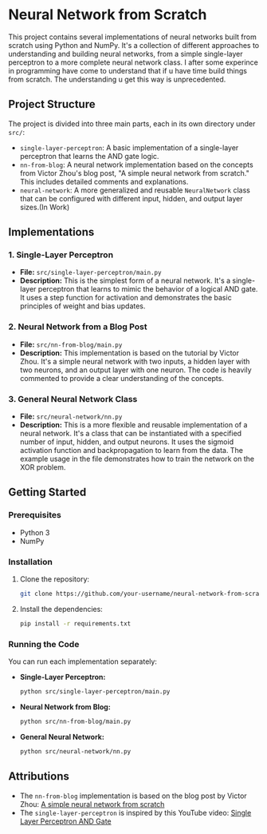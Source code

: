 # Neural Network from Scratch

This project contains several implementations of neural networks built from scratch using Python and NumPy. It's a collection of different approaches to understanding and building neural networks, from a simple single-layer perceptron to a more complete neural network class. I after some experince in programming have come to understand that if u have time build things from scratch. The understanding u get this way is unprecedented.

## Project Structure

The project is divided into three main parts, each in its own directory under `src/`:

- `single-layer-perceptron`: A basic implementation of a single-layer perceptron that learns the AND gate logic.
- `nn-from-blog`: A neural network implementation based on the concepts from Victor Zhou's blog post, "A simple neural network from scratch." This includes detailed comments and explanations.
- `neural-network`: A more generalized and reusable `NeuralNetwork` class that can be configured with different input, hidden, and output layer sizes.(In Work)

## Implementations

### 1. Single-Layer Perceptron

- **File:** `src/single-layer-perceptron/main.py`
- **Description:** This is the simplest form of a neural network. It's a single-layer perceptron that learns to mimic the behavior of a logical AND gate. It uses a step function for activation and demonstrates the basic principles of weight and bias updates.

### 2. Neural Network from a Blog Post

- **File:** `src/nn-from-blog/main.py`
- **Description:** This implementation is based on the tutorial by Victor Zhou. It's a simple neural network with two inputs, a hidden layer with two neurons, and an output layer with one neuron. The code is heavily commented to provide a clear understanding of the concepts.

### 3. General Neural Network Class

- **File:** `src/neural-network/nn.py`
- **Description:** This is a more flexible and reusable implementation of a neural network. It's a class that can be instantiated with a specified number of input, hidden, and output neurons. It uses the sigmoid activation function and backpropagation to learn from the data. The example usage in the file demonstrates how to train the network on the XOR problem.

## Getting Started

### Prerequisites

- Python 3
- NumPy

### Installation

1.  Clone the repository:
    ```bash
    git clone https://github.com/your-username/neural-network-from-scratch.git
    ```
2.  Install the dependencies:
    ```bash
    pip install -r requirements.txt
    ```

### Running the Code

You can run each implementation separately:

- **Single-Layer Perceptron:**
  ```bash
  python src/single-layer-perceptron/main.py
  ```
- **Neural Network from Blog:**
  ```bash
  python src/nn-from-blog/main.py
  ```
- **General Neural Network:**
  ```bash
  python src/neural-network/nn.py
  ```

## Attributions

- The `nn-from-blog` implementation is based on the blog post by Victor Zhou: [A simple neural network from scratch](https://victorzhou.com/blog/intro-to-neural-networks/)
- The `single-layer-perceptron` is inspired by this YouTube video: [Single Layer Perceptron AND Gate](https://www.youtube.com/watch?v=OFbnpY_k7js)
